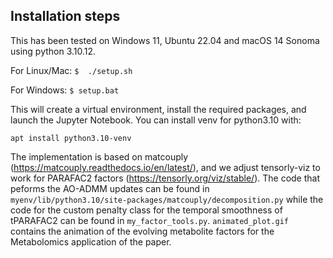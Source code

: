 Installation steps
------------------

This has been tested on Windows 11, Ubuntu 22.04 and macOS 14 Sonoma using python 3.10.12.

For Linux/Mac:
`$  ./setup.sh`

For Windows:
`$ setup.bat`

This will create a virtual environment, install the required packages, and launch the Jupyter Notebook. You can install venv for python3.10 with:
```
apt install python3.10-venv
```

The implementation is based on matcouply (https://matcouply.readthedocs.io/en/latest/), and we adjust tensorly-viz to work for PARAFAC2 factors (https://tensorly.org/viz/stable/). The code that peforms the AO-ADMM updates can be found in `myenv/lib/python3.10/site-packages/matcouply/decomposition.py` while the code for the custom penalty class for the temporal smoothness of tPARAFAC2 can be found in `my_factor_tools.py`. `animated_plot.gif` contains the animation of the evolving metabolite factors for the Metabolomics application of the paper.

